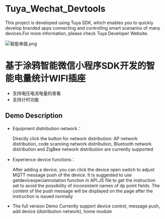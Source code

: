 # Tuya_Wechat_Devtools
This project is developed using Tuya SDK, which enables you to quickly develop branded apps connecting and controlling smart scenarios of many devices.For more information, please check Tuya Developer Website.

![智能单插.png](https://github.com/kangkoilxu/Tuya-Wechat-MiniCode/panel.jpg)

# 基于涂鸦智能微信小程序SDK开发的智能电量统计WIFI插座
- 支持电压电流电量的查看
- 支持计时功能

## Demo Description

- Equipment distribution network：

  Directly click the button for network distribution: AP network distribution, code scanning network distribution, Bluetooth network distribution and ZigBee network distribution are currently supported

- Experience device functions：

  After adding a device, you can click the device open switch to adjust MQTT message push of the device. It is suggested to use getdevicespeciannotation function in API.JS file to get the instruction set to avoid the possibility of inconsistent names of dp point fields. The content of the push message will be displayed on the page after the instruction is issued normally

- The full version Demo
  Currently support device control, message push, add device (distribution network), home module

  
  
  

  
  
  
